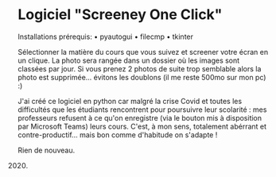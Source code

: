 # Logiciel "Screeney One Click"

Installations prérequis:
• pyautogui
• filecmp
• tkinter 

Sélectionner la matière du cours que vous suivez et screener votre écran en un clique. La photo sera rangée dans un dossier où les images sont classées par jour.
Si vous prenez 2 photos de suite trop semblable alors la photo est supprimée... évitons les doublons (il me reste 500mo sur mon pc) :)

J'ai créé ce logiciel en python car malgré la crise Covid et toutes les difficultés que les étudiants rencontrent pour poursuivre leur scolarité : mes professeurs refusent à ce qu'on enregistre (via le bouton mis à disposition par Microsoft Teams) leurs cours. C'est, à mon sens, totalement abérrant et contre-productif... mais bon comme d'habitude on s'adapte !

Rien de nouveau.

2020.

